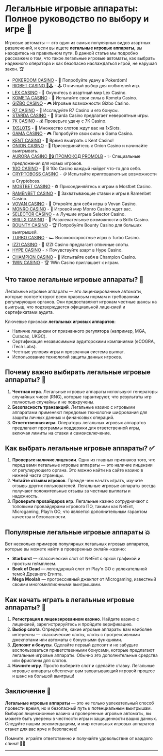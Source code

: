 # Легальные игровые аппараты: Полное руководство по выбору и игре 🎰

Игровые автоматы — это один из самых популярных видов азартных развлечений, и если вы ищете **легальные игровые аппараты**, вы находитесь на правильном пути. В данной статье мы подробно расскажем о том, что такое легальные игровые автоматы, как выбрать надежного оператора и как безопасно наслаждаться игрой, не нарушая закон. 🏆
- [POKERDOM CASINO](https://brandplay.link/Bxg7SC7H) - 🎰 Попробуйте удачу в Pokerdom!
- [RIOBET CASINO 🌟🕹️](https://brandplay.link/dtx89f2L) - 🕹️ Отличный выбор для любителей игр.
- [LEX CASINO](https://brandplay.link/2HFTmBc8) - 🎲 Окунитесь в азартный мир Lex Casino.
- [KOMETA CASINO](https://brandplay.link/tLG15CCb) - 🚀 Испытайте свои силы в Kometa Casino.
- [GIZBO CASINO](https://gizbo-tea02.com/c8e962e89) - 🎮 Игровые возможности Gizbo Casino.
- [R7 CASINO](https://brandplay.link/zPmNmTWG) - 💎 Исследуйте R7 Casino и его бонусы.
- [STARDA CASINO](https://brandplay.link/cpFQbWKn) - 🌠 Starda Casino предлагает невероятные игры.
- [7K CASINO](https://brandplay.link/dd46bNgD) - 💰 Проверьте удачу с 7K Casino.
- [1XSLOTS](https://brandplay.link/R4xfxqdm) - 🎰 Множество слотов ждут вас на 1xSlots.
- [GAMA CASINO](https://brandplay.link/zrZpLFTP) - 🎮 Попробуйте свои силы в Gama Casino.
- [KENT CASINO](https://passage-through-deserts.com/de0514c15) - 🤑 Время выиграть с Kent Casino!
- [ONION CASINO](https://obclk001-2d.top/click?offer_id=986&partner_id=10542&landing_id=1798&utm_medium=affiliate&sub_1=oncasino3) - 🧅 Присоединяйтесь к Onion Casino и начинайте выигрывать.
- [AURORA CASINO 🌌🔒 ПРОМОКОД PROMOLB](https://10trafic-stat2.com/click/668546566bcc6313411604c7/6766/15114/subaccount?promocode=PROMOLB) - ✨ Специальные предложения для новых игроков.
- [1GO CASINO](https://1go-ircp01.com/ce015f410) - 🎯 В 1Go Casino каждый найдет что-то для себя.
- [CRYPTOBOSS CASINO](https://cryptobossc.online/d847bcfa9) - 🪙 Испытайте криптовалютные возможности в Cryptoboss.
- [MOSTBET CASINO](https://ktbtis024ifqfn0mst.com/beQs) - ⚽ Присоединяйтесь к играм в Mostbet Casino.
- [RAMENBET CASINO](https://get.saltyram.com/ru/registration?apkpop=0&partner=p24970p3296034p5526) - 🍜 Захватывающие ставки и игры в Ramenbet Casino.
- [VOVAN CASINO](https://vovan.site/d2375cf9b) - 🎰 Откройте для себя игры в Vovan Casino.
- [MONRO CASINO](https://mnr-ircp01.com/c3ce72a2c) - 🎲 Игровой мир Monro Casino ждет вас.
- [SELECTOR CASINO](https://gosel.pl/SELVK) - 🔝 Лучшие игры в Selector Casino.
- [BRILLX CASINO](https://brillx.pub/BRIVK) - 💎 Развлекательные возможности в Brillx Casino.
- [BOUNTY CASINO](https://bounty-casino.de/BOVK) - 🏆 Попробуйте Bounty Casino для больших выигрышей.
- [TURBO CASINO](https://turbo-casino.pro/TURVK) - 🏎️ Высокоскоростные игры в Turbo Casino.
- [IZZI CASINO](https://izzi-fr03.com/ca7c8a7b7) - 🎰 IZZI Casino предлагает отличные слоты.
- [HYPE CASINO](https://hypekaz.com/dc2f44ad0) - ⚡ Почувствуйте азарт в Hype Casino.
- [CHAMPION CASINO](https://champcasino.ink/pobeda/doa-hats?p80412p305331p112c) - 🏅 Испытайте себя в Champion Casino.
- [1WIN CASINO](https://brandplay.link/6F5VqbyZ) - 🏆 1Win Casino приглашает к играм.

## Что такое легальные игровые аппараты? 🎯

Легальные игровые аппараты — это лицензированные автоматы, которые соответствуют всем правовым нормам и требованиям регулирующих органов. Они предоставляют игрокам честные шансы на выигрыш, что подтверждается официальной лицензией и сертификатами аудита. 

Ключевые признаки **легальных игровых аппаратов**:
- Наличие лицензии от признанного регулятора (например, MGA, Curacao, UKGC).
- Сертификация независимыми аудиторскими компаниями (eCOGRA, iTech Labs).
- Честные условия игры и прозрачная система выплат.
- Использование технологий защиты данных игроков.

## Почему важно выбирать легальные игровые аппараты? 🤔

1. **Честная игра**. Легальные игровые аппараты используют генераторы случайных чисел (RNG), которые гарантируют, что результаты игр полностью случайны и не подкручены.
2. **Безопасность транзакций**. Легальные казино с игровыми аппаратами применяют передовые технологии шифрования для защиты личных данных и финансовых операций.
3. **Ответственная игра**. Операторы легальных игровых аппаратов предлагают программы поддержки для ответственной игры, включая лимиты на ставки и самоисключение.

## Как выбрать легальные игровые аппараты? ✅

1. **Проверьте наличие лицензии**. Один из главных признаков того, что перед вами легальные игровые аппараты — это наличие лицензии от регулирующего органа. Это можно найти на сайте казино в нижней части страницы.
2. **Читайте отзывы игроков**. Прежде чем начать играть, изучите отзывы других пользователей. Легальные игровые аппараты всегда получают положительные отзывы за честные выплаты и надежность.
3. **Проверьте провайдеров игр**. Легальные казино сотрудничают с топовыми провайдерами игрового ПО, такими как NetEnt, Microgaming, Play’n GO, что является дополнительным гарантом качества и безопасности.

## Популярные легальные игровые аппараты 💥

Вот несколько примеров популярных легальных игровых аппаратов, которые вы можете найти в проверенных онлайн-казино:

- **Starburst** — классический слот от NetEnt с яркой графикой и простым геймплеем.
- **Book of Dead** — легендарный слот от Play’n GO с увлекательной темой Древнего Египта.
- **Mega Moolah** — прогрессивный джекпот от Microgaming, известный своими многомиллионными выигрышами.

## Как начать играть в легальные игровые аппараты? 🚀

1. **Регистрация в лицензированном казино**. Найдите казино с лицензией, зарегистрируйтесь и пройдите верификацию.
2. **Выбор слота**. Определите, какие игровые аппараты вам наиболее интересны — классические слоты, слоты с прогрессивными джекпотами или автоматы с бонусными функциями.
3. **Депозит и бонусы**. Сделайте первый депозит и не забудьте воспользоваться приветственными бонусами, которые предлагают легальные игровые аппараты. Обычно это дополнительные средства или фриспины для слотов.
4. **Начните игру**. Просто выберите слот и сделайте ставку. Легальные игровые аппараты обеспечат вам захватывающий игровой процесс и шанс на большой выигрыш!

## Заключение 🎉

**Легальные игровые аппараты** — это не только увлекательный способ провести время, но и безопасный путь к потенциальным выигрышам. Выбирая лицензионные казино и проверенные игровые автоматы, вы можете быть уверены в честности игры и защищенности ваших данных. Следуйте нашим рекомендациям, и мир легальных игровых аппаратов станет для вас ярче и безопаснее! 

Помните, играйте ответственно и получайте удовольствие от каждого спина! 🎰✨

---

